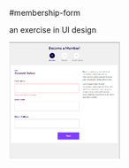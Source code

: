 #membership-form

an exercise in UI design

<img src="screenshot.jpg" alt="screenshot" width="200px">
